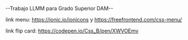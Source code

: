 --Trabajo LLMM para Grado Superior DAM--


link menu: https://ionic.io/ionicons y https://freefrontend.com/css-menu/

link flip card: https://codepen.io/Css_B/pen/XWVOEmv